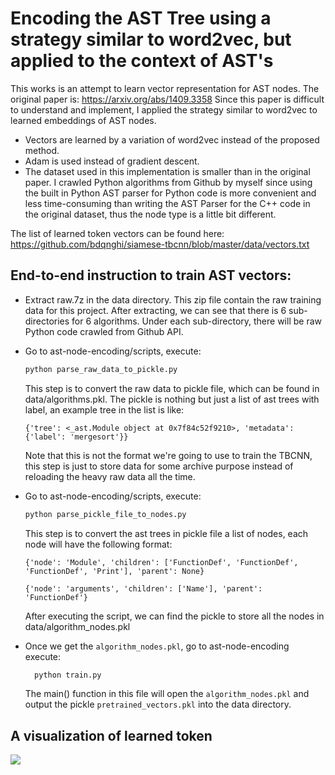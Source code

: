 # Encoding the AST Tree using a strategy similar to word2vec, but applied to the context of AST's

This works is an attempt to learn vector representation for AST nodes. The original paper is: https://arxiv.org/abs/1409.3358 Since this paper is difficult to understand and implement, I applied the strategy similar to word2vec to learned embeddings of AST nodes. 

* Vectors are learned by a variation of word2vec instead of the proposed method.
* Adam is used instead of gradient descent.
* The dataset used in this implementation is smaller than in the original paper. I crawled Python algorithms from Github by myself since using the built in Python AST parser for Python code is more convenient and less time-consuming than writing the AST Parser for the C++ code in the original dataset, thus the node type is a little bit different.

The list of learned token vectors can be found here:
https://github.com/bdqnghi/siamese-tbcnn/blob/master/data/vectors.txt

End-to-end instruction to train AST vectors:
----------------
* Extract raw.7z in the data directory. This zip file contain the raw training data for this project. After extracting, we can see that there is 6 sub-directories for 6 algorithms. Under each sub-directory, there will be raw Python code crawled from Github API.
* Go to ast-node-encoding/scripts, execute:
    
    ```python
    python parse_raw_data_to_pickle.py
    ```
    This step is to convert the raw data to pickle file, which can be found in data/algorithms.pkl. The pickle is nothing but just a list of ast trees with label, an example tree in the list is like:
  ```
  {'tree': <_ast.Module object at 0x7f84c52f9210>, 'metadata': {'label': 'mergesort'}}
  ```
    Note that this is not the format we're going to use to train the TBCNN, this step is just to store data for some archive purpose instead of reloading the heavy raw data all the time.
 
 
* Go to ast-node-encoding/scripts, execute:
    
    ```python
    python parse_pickle_file_to_nodes.py
    ```
  This step is to convert the ast trees in pickle file a list of nodes, each node will have the following format:
  
  ```
  {'node': 'Module', 'children': ['FunctionDef', 'FunctionDef', 'FunctionDef', 'Print'], 'parent': None}
  
  {'node': 'arguments', 'children': ['Name'], 'parent': 'FunctionDef'}
  ```
  After executing the script, we can find the pickle to store all the nodes in data/algorithm_nodes.pkl

* Once we get the ```algorithm_nodes.pkl```, go to ast-node-encoding execute:

  ```python
    python train.py
    ```
  The main() function in this file will open the ```algorithm_nodes.pkl``` and output the pickle ```pretrained_vectors.pkl``` into the data directory.
  
A visualization of learned token
--------------------------
![](../figure/ast_nodes_visualization.png)
